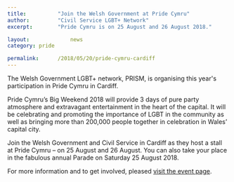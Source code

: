 ```yaml
---
title: 			"Join the Welsh Government at Pride Cymru"
author: 		"Civil Service LGBT+ Network"
excerpt: 		"Pride Cymru is on 25 August and 26 August 2018."

layout: 			news
category: pride

permalink: 		/2018/05/20/pride-cymru-cardiff
---
```


The Welsh Government LGBT+ network, PRISM, is organising this year's participation in Pride Cymru in Cardiff.

Pride Cymru’s Big Weekend 2018 will provide 3 days of pure party atmosphere and extravagant entertainment in the heart of the capital. It will be celebrating  and promoting the importance of LGBT in the community as well as bringing more than 200,000 people together in celebration in Wales’ capital city.

Join the Welsh Government and Civil Service in Cardiff as they host a stall at Pride Cymru – on 25 August and 26 August. You can also take your place in the fabulous annual Parade on Saturday 25 August 2018.

For more information and to get involved, pleased [visit the event page](https://www.civilservice.lgbt/event/2018/08/25/pride-cymru-cardiff/).